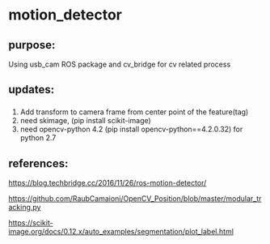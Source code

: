 # motion_detector
## purpose:
Using usb_cam ROS package and cv_bridge for cv related process

## updates:
### 
1. Add transform to camera frame from center point of the feature(tag)
2. need skimage, (pip install scikit-image) 
3. need opencv-python 4.2 (pip install opencv-python==4.2.0.32) for python 2.7 
## references:
https://blog.techbridge.cc/2016/11/26/ros-motion-detector/

https://github.com/RaubCamaioni/OpenCV_Position/blob/master/modular_tracking.py

https://scikit-image.org/docs/0.12.x/auto_examples/segmentation/plot_label.html

